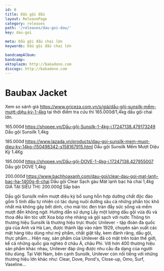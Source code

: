 ```yaml
---
id: 8
title: Dầu gội đầu
layout: ReleasePage
category: releases
path: '/releases/dau-goi-dau/'
key: dau-goi

meta: Dầu gội đầu chai lớn
keywords: Dầu gội đầu chai lớn

bandcampAlbum: 
bandcamp: 
ektoplazm: http://bakadono.com
discogs: http://bakadono.com
---
```


# Baubax Jacket

Xem so sánh giá https://www.priceza.com.vn/s/giá/dầu-gội-sunsilk-mềm-mượt-diệu-kỳ-1-4kg tại thời điểm tra cứu thì 165.000đ/1,4kg dầu gội chai lớn.

165.000đ https://shopee.vn/Dầu-gội-Sunsilk-1-4kg-i.17247138.479173249 Dầu gội Sunsilk 1,4kg

185.000đ https://www.lazada.vn/products/dau-goi-sunsilk-mem-muot-dieu-ky-14kg-i150498342-s158167915.html Dầu gội Sunsilk Mềm Mượt Diệu Kỳ 1.4Kg


195.000đ https://shopee.vn/Dầu-gội-DOVE-1-4kg-i.17247138.427955007 Dầu gội DOVE 1,4kg


200.000đ https://www.bachhoaxanh.com/dau-goi/clear-dau-goi-mat-lanh-bac-ha-1400g-6-chai Dầu gội Clear Sạch gàu Mát lạnh bạc hà chai 1,4kg
GIÁ TẠI SIÊU THỊ: 200.000₫  Sắp bán




Dầu gội Sunsilk mềm mượt diệu kỳ bổ sung hỗn hợp dưỡng chất độc đáo gồm 5 tinh dầu tự nhiên có tác dụng nuôi dưỡng sâu cả những phần tóc khô nhất mà không gây bết dính, cho mái tóc đen tràn đầy sức sống và mềm mượt đến không ngờ.
Hướng dẫn sử dụng
Lấy một lượng dầu gội vừa đủ và thoa đều lên tóc ướt
Xoa bóp nhẹ nhàng và gội sạch với nước
Thông tin thương hiệu
Sunsilk là thương hiệu trực thuộc Unilever - tập đoàn đa quốc gia của Anh và Hà Lan, được thành lập vào năm 1929, chuyên sản xuất các mặt hàng tiêu dùng như mỹ phẩm, chất giặt tẩy, kem đánh răng, dầu gội, thực phẩm... Hiện nay, sản phẩm của Unilever đã có mặt trên toàn thế giới, kể cả những quốc gia nghèo ở châu Á, châu Phi. Với hơn 400 thương hiệu sản phẩm khác nhau, Unilever đáp ứng được nhu cầu đa dạng của người tiêu dùng. Tại Việt Nam, bên cạnh Sunsilk, Unilever còn nổi tiếng với những thương hiệu lớn khác như: Clear, Dove, Pond's, Close-up, Omo, Surf, Vaseline... 